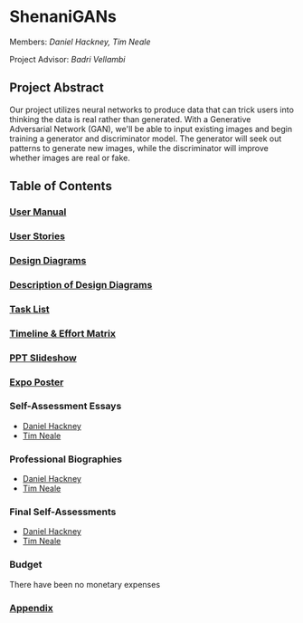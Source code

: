 # ShenaniGANs

Members: _Daniel Hackney, Tim Neale_

Project Advisor: _Badri Vellambi_

## Project Abstract

Our project utilizes neural networks to produce data that can trick users into thinking the data is real rather than generated. With a Generative Adversarial Network (GAN), we'll be able to input existing images and begin training a generator and discriminator model. The generator will seek out patterns to generate new images, while the discriminator will improve whether images are real or fake.

## Table of Contents

### [User Manual](./user_manual.md)

### [User Stories](./User_Stories.md)

### [Design Diagrams](Design_Diagrams/DesignDiagrams.png)

### [Description of Design Diagrams](Design_Diagrams/DiagramDescriptions.md)

### [Task List](./tasklist.md)

### [Timeline & Effort Matrix](./Milestones.pdf)

### [PPT Slideshow](./ShenaniGANs_Powerpoint.pdf)

### [Expo Poster](./Poster.pdf)

### Self-Assessment Essays

- [Daniel Hackney](essays/dhackney-Individual-Capstone-Assessment.md)
- [Tim Neale](essays/neale_Individual_Capstone_Essay.pdf)

### Professional Biographies

- [Daniel Hackney](./dhackney-Professional-Biography.md)
- [Tim Neale](./biography_Neale.md)

### Final Self-Assessments

- [Daniel Hackney](essays/Final_Self_Assessment_Hackney.pdf)
- [Tim Neale](essays/Final_Self_Assessment_Neale.pdf)

### Budget

There have been no monetary expenses

### [Appendix](./appendix.md)
